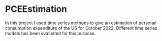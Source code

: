 # PCEEstimation
In this project I used time series methods to give an estimation of personal consumption expenditure of the US for October 2022. Different time series models has been evaluated for this purpose. 

